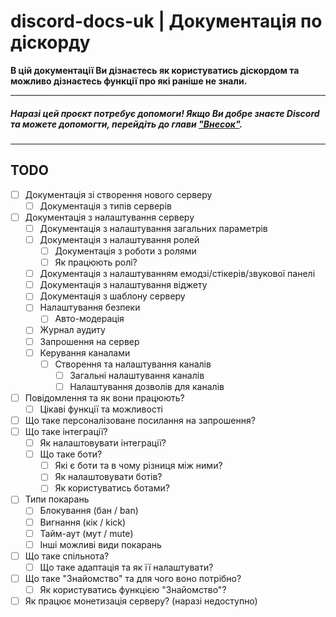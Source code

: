 # discord-docs-uk | Документація по діскорду

**В цій документації Ви дізнаєтесь як користуватись діскордом та можливо дізнаєтесь функції про які раніше не знали.**

---
##### Наразі цей проєкт потребує допомоги! Якщо Ви добре знаєте Discord та можете допомогти, перейдіть до глави ["Внесок"](https://github.com/DemonWayne/discord-docs-uk/blob/dev/.github/CONTRIBUTING.md).
---
## TODO
- [ ] Документація зі створення нового серверу
	- [ ] Документація з типів серверів
- [ ] Документація з налаштування серверу
	- [ ] Документація з налаштування загальних параметрів
	- [ ] Документація з налаштування ролей
		- [ ] Документація з роботи з ролями
		- [ ] Як працюють ролі?
	- [ ] Документація з налаштуванням емодзі/стікерів/звукової панелі
	- [ ] Документація з налаштування віджету
	- [ ] Документація з шаблону серверу
	- [ ] Налаштування безпеки
		- [ ] Авто-модерація
	- [ ] Журнал аудиту
	- [ ] Запрошення на сервер
	- [ ] Керування каналами
		- [ ] Створення та налаштування каналів
			- [ ] Загальні налаштування каналів
			- [ ] Налаштування дозволів для каналів
- [ ] Повідомлення та як вони працюють?
	- [ ] Цікаві функції та можливості
- [ ] Що таке персоналізоване посилання на запрошення?
- [ ] Що таке інтеграції?
	- [ ] Як налаштовувати інтеграції?
	- [ ] Що таке боти?
		- [ ] Які є боти та в чому різниця між ними?
		- [ ] Як налаштовувати ботів?
		- [ ] Як користуватись ботами?
- [ ] Типи покарань 
	- [ ] Блокування (бан / ban)
	- [ ] Вигнання (кік / kick)
	- [ ] Тайм-аут (мут / mute)
	- [ ] Інші можливі види покарань
- [ ] Що таке спільнота?
	- [ ] Що таке адаптація та як її налаштувати?
- [ ] Що таке "Знайомство" та для чого воно потрібно?
	- [ ] Як користуватись функцією "Знайомство"?
- [ ] Як працює монетизація серверу? (наразі недоступно)